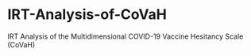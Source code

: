 # IRT-Analysis-of-CoVaH
IRT Analysis of the Multidimensional COVID-19 Vaccine Hesitancy Scale (CoVaH)
